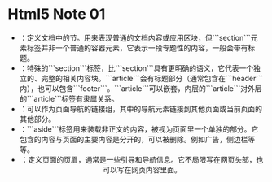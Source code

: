 # Html5 Note 01

* <section>：定义文档中的节。用来表现普通的文档内容或应用区块，但```section```元素标签并非一个普通的容器元素，它表示一段专题性的内容，一般会带有标题。

* <article>：特殊的```section```标签，比```section```具有更明确的语义，它代表一个独立的、完整的相关内容块。```article```会有标题部分（通常包含在```header```内），也可以包含```footer```。```article```可以嵌套，内层的```article```对外层的```article```标签有隶属关系。

* <nav>：可以作为页面导航的链接组，其中的导航元素链接到其他页面或当前页面的其他部分。

* <aside>：```aside```标签用来装载非正文的内容，被视为页面里一个单独的部分。它包含的内容与页面的主要内容是分开的，可以被删除。例如广告，侧边栏等等。

* <header>：定义页面的页眉，通常是一些引导和导航信息。它不局限写在网页头部，也可以写在网页内容里面。
